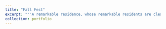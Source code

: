 ```yaml
---
title: "Fall Fest"
excerpt: "''A remarkable residence, whose remarkable residents are clearly committed to making fall festive for all friends, even those who don't use Anki. I'm interested to see how the change of seasons affects morale at Darwin's Ltd. Upstairs; however, given the gusto with which this group exposed the little-known, festive nature of fall, I'm not sure any residence is better equipped to keep spirits high as the temperatures descend and the days shorten.''"
collection: portfolio
---
```

